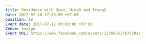 ```yaml
---
title: Residence with Quan, Ming8 and TrungD
date: 2017-07-10 17:53:00 +07:00
position: 10
Event date: 2017-07-12 00:00:00 +07:00
Venue: Savage
Event URL: https://www.facebook.com/events/127605617837393/
---
```


